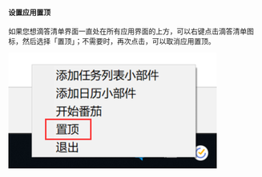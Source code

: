 #### 设置应用置顶

如果您想滴答清单界面一直处在所有应用界面的上方，可以右键点击滴答清单图标，然后选择「置顶」；不需要时，再次点击，可以取消应用置顶。

![winpintotop](../../images/Windows/account/pasted%20image%200%207.png)

